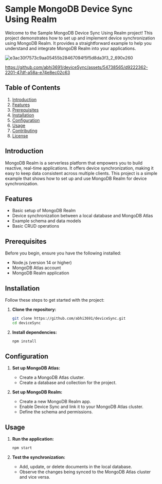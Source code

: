 # Sample MongoDB Device Sync Using Realm

Welcome to the Sample MongoDB Device Sync Using Realm project! This project demonstrates how to set up and implement device synchronization using MongoDB Realm. It provides a straightforward example to help you understand and integrate MongoDB Realm into your applications.

![e3ac30f7573c9aa05455b28467094f5f5d8da3f3_2_690x260](https://github.com/abhi3691/deviceSync/assets/54738565/dc2bd7f1-14c8-4272-98fc-36f557544ded)



https://github.com/abhi3691/deviceSync/assets/54738565/d9222362-2201-47df-a58a-e74e8ec02c63


## Table of Contents

1. [Introduction](#introduction)
2. [Features](#features)
3. [Prerequisites](#prerequisites)
4. [Installation](#installation)
5. [Configuration](#configuration)
6. [Usage](#usage)
7. [Contributing](#contributing)
8. [License](#license)

## Introduction

MongoDB Realm is a serverless platform that empowers you to build reactive, real-time applications. It offers device synchronization, making it easy to keep data consistent across multiple clients. This project is a simple example that shows how to set up and use MongoDB Realm for device synchronization.

## Features

- Basic setup of MongoDB Realm
- Device synchronization between a local database and MongoDB Atlas
- Example schema and data models
- Basic CRUD operations

## Prerequisites

Before you begin, ensure you have the following installed:

- Node.js (version 14 or higher)
- MongoDB Atlas account
- MongoDB Realm application

## Installation

Follow these steps to get started with the project:

1. **Clone the repository:**

   ```bash
   git clone https://github.com/abhi3691/deviceSync.git
   cd deviceSync
   ```

2. **Install dependencies:**
   ```bash
   npm install
   ```

## Configuration

1. **Set up MongoDB Atlas:**

   - Create a MongoDB Atlas cluster.
   - Create a database and collection for the project.

2. **Set up MongoDB Realm:**

   - Create a new MongoDB Realm app.
   - Enable Device Sync and link it to your MongoDB Atlas cluster.
   - Define the schema and permissions.

## Usage

1. **Run the application:**

   ```bash
   npm start
   ```

2. **Test the synchronization:**
   - Add, update, or delete documents in the local database.
   - Observe the changes being synced to the MongoDB Atlas cluster and vice versa.
